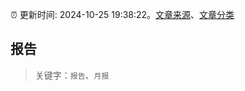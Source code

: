 :alarm_clock: 更新时间: 2024-10-25 19:38:22。[文章来源](/README.md)、[文章分类](/TAGS.md)

## 报告


> 关键字：`报告`、`月报`



